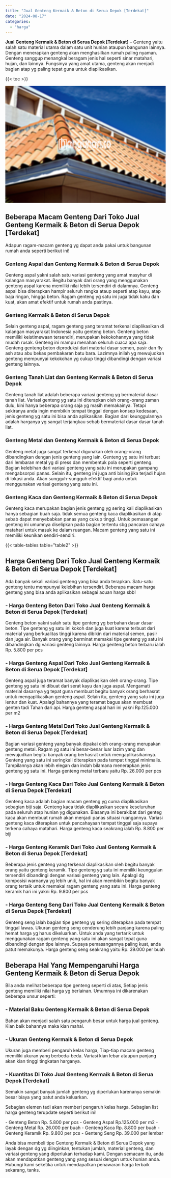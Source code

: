 ```yaml
---
title: "Jual Genteng Kermaik & Beton di Serua Depok [Terdekat]"
date: "2024-08-17"
categories: 
  - "harga"
---
```


**Jual Genteng Kermaik & Beton di Serua Depok \[Terdekat\]** – Genteng yaitu salah satu material utama dalam satu unit hunian ataupun bangunan lainnya. Dengan menerapkan genteng akan menghasilkan rumah paling nyaman. Genteng sanggup menangkal beragam jenis hal seperti sinar matahari, hujan, dan lainnya. Fungsinya yang amat utama, genteng akan menjadi bagian atap yg paling tepat guna untuk diaplikasikan.

{{< toc >}}

![Jual Genteng Kermaik & Beton di Serua Depok [Terdekat]](/images/genteng-minimalis-murah03.png)

## Beberapa Macam Genteng Dari Toko Jual Genteng Kermaik & Beton di Serua Depok \[Terdekat\]

Adapun ragam-macam genteng yg dapat anda pakai untuk bangunan rumah anda seperti berikut ini!

### Genteng Aspal dan Genteng Kermaik & Beton di Serua Depok

Genteng aspal yakni salah satu variasi genteng yang amat masyhur di kalangan masyarakat. Begitu banyak dari orang yang menggunakan genteng aspal karena memiliki nilai lebih tersendiri di dalamnya. Genteng aspal bisa diterapkan hampir seluruh rangka ataup seperti atap kayu, atap baja ringan, hingga beton. Ragam genteng yg satu ini juga tidak kaku dan kuat, akan amat efektif untuk rumah anda pastinya.

### Genteng Kermaik & Beton di Serua Depok

Selain genteng aspal, ragam genteng yang teramat terkenal diaplikasikan di kalangan masyarakat Indonesia yaitu genteng beton. Genteng beton memiliki keistimewaan tersendiri, merupakan kekokohannya yang tidak mudah rusak. Genteng ini mampu menahan seluruh cuaca apa saja. Genteng genteng beton diproduksi dari material dasar semen, pasir dan fly ash atau abu bekas pembakaran batu bara. Lazimnya inilah yg mewujudkan genteng mempunyai kekokohan yg cukup tinggi dibandingi dengan variasi genteng lainnya.

### Genteng Tanah Liat dan Genteng Kermaik & Beton di Serua Depok

Genteng tanah liat adalah beberapa variasi genteng yg bermaterial dasar tanah liat. Variasi genteng yg satu ini diterapkan oleh orang-orang zaman dulu, kini hanya beberapa orang saja yg masih memakainya. Tetapi sekiranya anda ingin membikin tempat tinggal dengan konsep kedesaan, jenis genteng yg satu ini bisa anda aplikasikan. Bagian dari keunggulannya adalah harganya yg sangat terjangkau sebab bermaterial dasar dasar tanah liat.

### Genteng Metal dan Genteng Kermaik & Beton di Serua Depok

Genteng metal juga sangat terkenal digunakan oleh orang-orang dibandingkan dengan jenis genteng yang lain. Genteng yg satu ini terbuat dari lembaran metal yg di press dan membentuk pola seperti genteng. Bagian kelebihan dari variasi genteng yang satu ini merupakan gampang mengabsorpsi panas. Selain itu, genteng ini juga anti bising jika terjadi hujan di lokasi anda. Akan sungguh-sungguh efektif bagi anda untuk menggunakan variasi genteng yang satu ini.

### Genteng Kaca dan Genteng Kermaik & Beton di Serua Depok

Genteng kaca merupakan bagian jenis genteng yg sering kali diaplikasikan hanya sebagian buah saja. tidak semua genteng kaca diaplikasikan di atap sebab dapat menyebabkan panas yang cukup tinggi. Untuk pemasangan genteng ini umumnya diselipkan pada bagian tertentu sbg pancaran cahaya matahari untuk masuk ke dalam ruangan. Macam genteng yang satu ini memiliki keunikan sendiri-sendiri.

{{< table-tables table="table2" >}}

## Harga Genteng Dari Toko Jual Genteng Kermaik & Beton di Serua Depok \[Terdekat\]

Ada banyak sekali variasi genteng yang bisa anda terapkan. Satu-satu genteng tentu mempunyai kelebihan tersendiri. Beberapa macam harga genteng yang bisa anda aplikasikan sebagai acuan harga sbb!

### \- Harga Genteng Beton Dari Toko Jual Genteng Kermaik & Beton di Serua Depok \[Terdekat\]

Genteng beton yakni salah satu tipe genteng yg berbahan dasar dasar beton. Tipe genteng yg satu ini kokoh dan juga kuat karena terbuat dari material yang berkualitas tinggi karena dibikin dari material semen, pasir dan juga air. Banyak orang yang berminat memakai tipe genteng yg satu ini dibandingkan dg variasi genteng lainnya. Harga genteng beton terbaru ialah Rp. 5.800 per pcs

### \- Harga Genteng Aspal Dari Toko Jual Genteng Kermaik & Beton di Serua Depok \[Terdekat\]

Genteng aspal juga teramat banyak diaplikasikan oleh orang-orang. Tipe genteng yg satu ini dibuat dari serat kayu dan juga aspal. Mengamati material dasarnya yg tepat guna membuat begitu banyak orang berhasrat untuk mengaplikasikan genteng aspal. Selain itu, genteng yang satu ini juga lentur dan kuat. Apalagi bahannya yang teramat bagus akan membuat genten tadi Tahan dari api. Harga genteng aspal hari ini yakni Rp.125.000 per m2

### \- Harga Genteng Metal Dari Toko Jual Genteng Kermaik & Beton di Serua Depok \[Terdekat\]

Bagian variasi genteng yang banyak dipakai oleh orang-orang merupakan genteng metal. Ragam yg satu ini benar-benar luar lazim yang dan mewujudkan begitu banyak orang berhasrat untuk mengaplikasikannya. Genteng yang satu ini seringkali diterapkan pada tempat tinggal minimalis. Tampilannya akan lebih elegan dan indah bilamana menerapkan jenis genteng yg satu ini. Harga genteng metal terbaru yaitu Rp. 26.000 per pcs

### \- Harga Genteng Kaca Dari Toko Jual Genteng Kermaik & Beton di Serua Depok \[Terdekat\]

Genteng kaca adalah bagian macam genteng yg cuma diaplikasikan sebagian biji saja. Genteng kaca tidak diaplikasikan secara keseluruhan pada seluruh atap hunian yg digunakan. Biasanya ini berakibat dari genteg kaca akan membuat rumah akan menjadi panas situasi ruangannya. Variasi genteng kaca diterapkan untuk pencahayaan tempat tinggal saja supaya terkena cahaya matahari. Harga genteng kaca seakrang ialah Rp. 8.800 per biji

### \- Harga Genteng Keramik Dari Toko Jual Genteng Kermaik & Beton di Serua Depok \[Terdekat\]

Beberapa jenis genteng yang terkenal diaplikasikan oleh begitu banyak orang yaitu genteng keramik. Tipe genteng yg satu ini memiliki keunggulan tersendiri dibandingi dengan variasi genteng yang lain. Apalagi dg komposisi warnanya yg lebih unik, hal ini akan membikin begitu banyak orang tertaik untuk memakai ragam genteng yang satu ini. Harga genteng keramik hari ini yakni Rp. 9.800 per pcs

### \- Harga Genteng Seng Dari Toko Jual Genteng Kermaik & Beton di Serua Depok \[Terdekat\]

Genteng seng ialah bagian tipe genteng yg sering diterapkan pada tempat tinggal lawas. Ukuran genteng seng cenderung lebih panjang karena paling hemat harga yg harus dikeluarkan. Untuk anda yang tertarik untuk menggunakan ragam genteng yang satu ini akan sangat tepat guna dibandingi dengan tipe lainnya. Supaya pemasangannya paling kuat, anda patut memakunya. Harga genteng seng seakrang yaitu Rp. 39.000 per buah

## Beberapa Hal Yang Mempengaruhi Harga Genteng Kermaik & Beton di Serua Depok

Bila anda melihat beberapa tipe genteng seperti di atas, Setiap jenis genteng memiliki nilai harga yg berlainan. Umumnya ini dikarenakan beberapa unsur seperti:

### \- Material Baku Genteng Kermaik & Beton di Serua Depok

Bahan akan menjadi salah satu pengaruh besar untuk harga jual genteng. Kian baik bahannya maka kian mahal.

### \- Ukuran Genteng Kermaik & Beton di Serua Depok

Ukuran juga memberi pengaruh kelas harga, Tiap-tiap macam genteng memiliki ukuran yang berbeda-beda. Variasi kian lebar ataupun panjang akan kian tinggi tingkatan harganya.

### \- Kuantitas Di Toko Jual Genteng Kermaik & Beton di Serua Depok \[Terdekat\]

Semakin sangat banyak jumlah genteng yg diperlukan karenanya semakin besar biaya yang patut anda keluarkan.

Sebagian elemen tadi akan memberi pengaruh kelas harga. Sebagian list harga genteng terupdate seperti berikut ini!

\- Genteng Beton Rp. 5.800 per pcs - Genteng Aspal Rp.125.000 per m2 - Genteng Metal Rp. 26.000 per buah - Genteng Kaca Rp. 8.800 per buah - Genteng Keramik Rp. 9.800 per pcs - Genteng Seng Rp. 39.000 per lembar

Anda bisa membeli tipe Genteng Kermaik & Beton di Serua Depok yang layak dengan dg yg diinginkan, tentukan jumlah, material genteng, dan variasi genteng yang diperlukan terhadap kami. Dengan semacam itu, anda akan mendapatkan genteng yang yang sesuai dengan untuk hunian anda. Hubungi kami seketika untuk mendapatkan penawaran harga terbaik sekarang, tanks.
